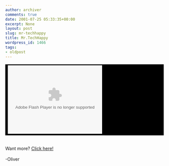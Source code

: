 ```yaml
---
author: archiver
comments: true
date: 2001-07-25 05:33:35+00:00
excerpt: None
layout: post
slug: mr-techhappy
title: Mr.TechHappy
wordpress_id: 1466
tags:
- oldpost
---
```


<center><table cellpadding=1 cellspacing=0 border=0 bgcolor=black><tr><td><object classid="clsid:D27CDB6E-AE6D-11cf-96B8-444553540000"codebase="http://download.macromedia.com/pub/shockwave/cabs/flash/swflash.cab#version=5,0,0,0" WIDTH=300 HEIGHT=218> <param NAME=movie VALUE="http://www.oliverweb.com/stuff/Olivers.swf"> <param NAME=quality VALUE=high> <param NAME=bgcolor VALUE=#FFFFFF> <embed src="http://www.oliverweb.com/stuff/Olivers.swf" quality=high bgcolor=#FFFFFF  WIDTH=300 HEIGHT=218 TYPE="application/x-shockwave-flash" PLUGINSPAGE="http://www.macromedia.com/shockwave/download/index.cgi?P1_Prod_Version=ShockwaveFlash"></embed></object></td></tr></table></center><br />Want more? <a href="http://www.mrtechhappy.com" target="_blank">Click here!</a><br /><br />-Oliver